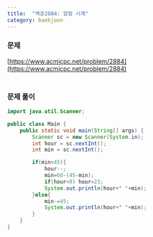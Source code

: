 ```yaml
---
title:  "백준2884: 알람 시계"
category: baekjoon
---
```




### 문제

[https://www.acmicpc.net/problem/2884](https://www.acmicpc.net/problem/2884)



### <br>문제 풀이

```java
import java.util.Scanner;

public class Main {
    public static void main(String[] args) {
        Scanner sc = new Scanner(System.in);
        int hour = sc.nextInt();
        int min = sc.nextInt();

        if(min<45){
            hour--;
            min=60-(45-min);
            if(hour<0) hour=23;
            System.out.println(hour+" "+min);
        }else{
            min-=45;
            System.out.println(hour+" "+min);
        }
    }
}
```


